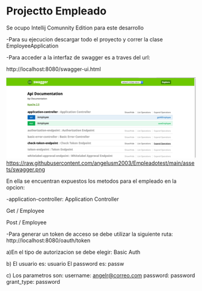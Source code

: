 # Projectto Empleado

Se ocupo Intellij Comunnity Edition para este desarrollo

-Para su ejecucion descargar todo el proyecto y correr la clase EmployeeApplication

-Para acceder a la interfaz de swagger es a traves del url:

 http://localhost:8080/swagger-ui.html

![pantalla principal de swagger](https://raw.githubusercontent.com/angelusm2003/Empleadotest/master/assets/swagger.png)
https://raw.githubusercontent.com/angelusm2003/Empleadotest/main/assets/swagger.png

En ella se encuentran expuestos los metodos para el empleado en la opcion:

-application-controller: Application Controller
  
  Get / Employee
  
  Post / Employee
  
-Para generar un token de acceso se debe utilizar la siguiente ruta:
http://localhost:8080/oauth/token

a)En el tipo de autorizacion se debe elegir: Basic Auth

b) El usuario es: usuario
   El password es: passw
   
c) Los parametros son:
   username: angelr@correo.com
   password: password
   grant_type: password
   



